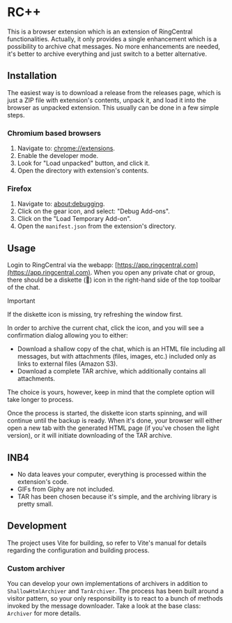 # RC++

This is a browser extension which is an extension of RingCentral functionalities. Actually, it only provides a single enhancement which is a possibility to archive chat messages. No more enhancements are needed, it's better to archive everything and just switch to a better alternative.

## Installation

The easiest way is to download a release from the releases page, which is just a ZIP file with extension's contents, unpack it, and load it into the browser as unpacked extension. This usually can be done in a few simple steps.

### Chromium based browsers

1. Navigate to: [chrome://extensions](chrome://extensions).
2. Enable the developer mode.
3. Look for "Load unpacked" button, and click it.
4. Open the directory with extension's contents.

### Firefox

1. Navigate to: [about:debugging](about:debugging).
2. Click on the gear icon, and select: "Debug Add-ons".
3. Click on the "Load Temporary Add-on".
4. Open the `manifest.json` from the extension's directory.

## Usage

Login to RingCentral via the webapp: [https://app.ringcentral.com](https://app.ringcentral.com). When you open any private chat or group, there should be a diskette (💾) icon in the right-hand side of the top toolbar of the chat.

> [!IMPORTANT]
> If the diskette icon is missing, try refreshing the window first.

In order to archive the current chat, click the icon, and you will see a confirmation dialog allowing you to either:
- Download a shallow copy of the chat, which is an HTML file including all messages, but with attachments (files, images, etc.) included only as links to external files (Amazon S3).
- Download a complete TAR archive, which additionally contains all attachments.

The choice is yours, however, keep in mind that the complete option will take longer to process.

Once the process is started, the diskette icon starts spinning, and will continue until the backup is ready. When it's done, your browser will either open a new tab with the generated HTML page (if you've chosen the light version), or it will initiate downloading of the TAR archive.

## INB4

- No data leaves your computer, everything is processed within the extension's code.
- GIFs from Giphy are not included.
- TAR has been chosen because it's simple, and the archiving library is pretty small.

## Development

The project uses Vite for building, so refer to Vite's manual for details regarding the configuration and building process.

### Custom archiver

You can develop your own implementations of archivers in addition to `ShallowHtmlArchiver` and `TarArchiver`. The process has been built around a visitor pattern, so your only responsibility is to react to a bunch of methods invoked by the message downloader. Take a look at the base class: `Archiver` for more details.